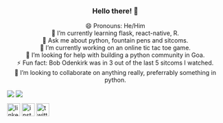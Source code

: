 <h3 align="center"> Hello there! 👋</h3>
<p align="center">
😄 Pronouns: He/Him <br>
🌱 I’m currently learning flask, react-native, R.<br>
💬 Ask me about python, fountain pens and sitcoms.<br>
🔭 I’m currently working on an online tic tac toe game.<br>
🤔 I’m looking for help with building a python community in Goa.<br>
⚡ Fun fact: Bob Odenkirk was in 3 out of the last 5 sitcoms I watched.<br>
👯 I’m looking to collaborate on anything really, preferrably something in python.<br>
</p>
<img align="center" src="https://github-readme-stats.vercel.app/api?username=pythagaurang&show_icons=true&theme=dark&count_private=true"> 
<img align="center" src="https://github-readme-stats.vercel.app/api/top-langs/?username=pythagaurang&show_icons=true&theme=dark&layout=compact">

<a href="https://www.linkedin.com/in/gaurang-govekar/"><img src='https://cdn.jsdelivr.net/npm/simple-icons@3.0.1/icons/linkedin.svg' alt='linkedin' height='30'></a> 
<a href="https://www.instagram.com/pythagaurang/"><img src='https://cdn.jsdelivr.net/npm/simple-icons@3.0.1/icons/instagram.svg' alt='instagram' height='30'></a> 
<a href="https://twitter.com/pythagaurang"><img src='https://cdn.jsdelivr.net/npm/simple-icons@3.0.1/icons/twitter.svg' alt='twitter' height='30'></a>


